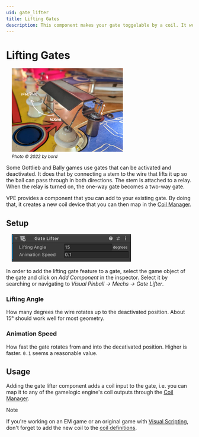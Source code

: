 ```yaml
---
uid: gate_lifter
title: Lifting Gates
description: This component makes your gate toggelable by a coil. It works by lifting it up so the ball can pass below.
---
```


# Lifting Gates

<div class="img-fluid float-end" style="margin-left: 15px">
	<img src="lifting-gate.jpg" width="300" >
	<br>
	<small><i>Photo © 2022 by bord</i></small>
</div>

Some Gottlieb and Bally games use gates that can be activated and deactivated. It does that by connecting a stem to the wire that lifts it up so the ball can pass through in both directions. The stem is attached to a relay. When the relay is turned on, the one-way gate becomes a two-way gate.

VPE provides a component that you can add to your existing gate. By doing that, it creates a new coil device that you can then map in the [Coil Manager](xref:coil_manager).

## Setup

<img src="lifting-gate-inspector.png" width="322" class="img-fluid float-end" style="margin-left: 15px">

In order to add the lifting gate feature to a gate, select the game object of the gate and click on *Add Component* in the inspector. Select it by searching or navigating to *Visual Pinball -> Mechs -> Gate Lifter*. 

### Lifting Angle

How many degrees the wire rotates up to the deactivated position. About 15° should work well for most geometry.

### Animation Speed

How fast the gate rotates from and into the decativated position. Higher is faster. `0.1` seems a reasonable value.

## Usage

Adding the gate lifter component adds a coil input to the gate, i.e. you can map it to any of the gamelogic engine's coil outputs through the [Coil Manager](xref:coil_manager). 

> [!NOTE]
> If you're working on an EM game or an original game with [Visual Scripting](xref:uvs_index), don't forget to add the new coil to the [coil definitions](xref:uvs_setup#coils).
